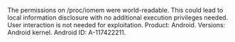 The permissions on /proc/iomem were world-readable. This could lead to local information disclosure with no additional execution privileges needed. User interaction is not needed for exploitation. Product: Android. Versions: Android kernel. Android ID: A-117422211.